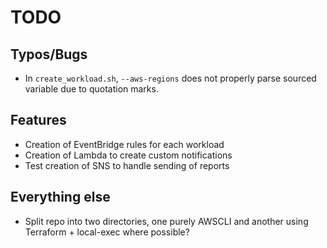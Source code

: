 # TODO
## Typos/Bugs
* In `create_workload.sh`, `--aws-regions` does not properly parse sourced variable due to quotation marks.
## Features
* Creation of EventBridge rules for each workload
* Creation of Lambda to create custom notifications
* Test creation of SNS to handle sending of reports
## Everything else
* Split repo into two directories, one purely AWSCLI and another using Terraform + local-exec where possible?